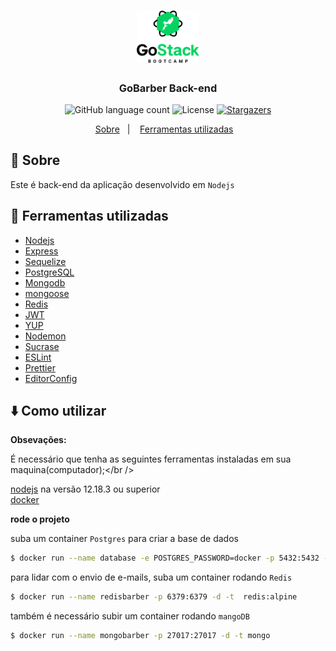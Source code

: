 <h1 align="center">
  <img alt="gobarber" title="GoBarber" src=".github/logo.png" width="100px" />
</h1>

<h3 align="center">
  GoBarber Back-end
</h3>

<p align="center">
  <img alt="GitHub language count" src="https://img.shields.io/github/languages/count/heliton1988/gobarber?color=%2304D361">

  <img alt="License" src="https://img.shields.io/badge/license-MIT-%2304D361">

  <a href="https://github.com/heliton1988/gobarber/stargazers">
    <img alt="Stargazers" src="https://img.shields.io/github/stars/heliton1988/gostack-gobarber-node?style=social">
  </a>
</p>

<p align="center">
  <a href="#rocket-sobre">Sobre</a>&nbsp;&nbsp;&nbsp;|&nbsp;&nbsp;&nbsp;
  <a href="#wrench-ferramentas-utilizadas">Ferramentas utilizadas</a>&nbsp;&nbsp;&nbsp;
</p>

## :rocket: Sobre

Este é back-end da aplicação desenvolvido em `Nodejs`

## :wrench: Ferramentas utilizadas

- [Nodejs](https://nodejs.org/en/)
- [Express](https://expressjs.com/pt-br/)
- [Sequelize](https://sequelize.org/)
- [PostgreSQL](https://www.postgresql.org/)
- [Mongodb](https://www.mongodb.com/)
- [mongoose](https://mongoosejs.com/)
- [Redis](https://redis.io/)
- [JWT](https://jwt.io/)
- [YUP](https://www.npmjs.com/package/yup)
- [Nodemon](https://nodemon.io/)
- [Sucrase](https://www.npmjs.com/package/sucrase)
- [ESLint](https://eslint.org/)
- [Prettier](https://prettier.io/)
- [EditorConfig](https://editorconfig.org/)

## :arrow_down: Como utilizar

**Obsevações:**<br />

É necessário que tenha as seguintes ferramentas instaladas em sua maquina(computador);</br />

[nodejs](https://nodejs.org/en/) na versão 12.18.3 ou superior<br />
[docker](https://www.docker.com/get-started)


**rode o projeto**

suba um container `Postgres` para criar a base de dados
```bash
$ docker run --name database -e POSTGRES_PASSWORD=docker -p 5432:5432 -d postgres
```

para lidar com o envio de e-mails, suba um container rodando `Redis`
```bash
$ docker run --name redisbarber -p 6379:6379 -d -t  redis:alpine
```

também é necessário subir um container rodando `mangoDB`
```bash
$ docker run --name mongobarber -p 27017:27017 -d -t mongo
```
